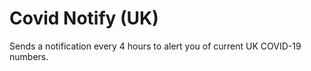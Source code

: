 # Covid Notify (UK)
Sends a notification every 4 hours to alert you of current UK COVID-19 numbers.
